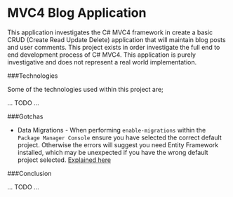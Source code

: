 MVC4 Blog Application
===================

This application investigates the C# MVC4 framework in create a basic CRUD (Create Read Update Delete) application that
will maintain blog posts and user comments. This project exists in order investigate the full end to end development process of
C# MVC4. This application is purely investigative and does not represent a real world implementation.

###Technologies

Some of the technologies used within this project are;

... TODO ...

###Gotchas

- Data Migrations - When performing `enable-migrations` within the `Package Manager Console` ensure you have selected
the correct default project. Otherwise the errors will suggest you need Entity Framework installed, which may be unexpected
if you have the wrong default project selected.
[Explained here](http://stackoverflow.com/questions/11923077/the-entityframework-package-is-not-installed-on-project)


###Conclusion

... TODO ...